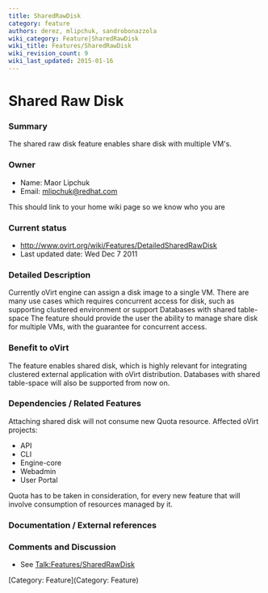 ```yaml
---
title: SharedRawDisk
category: feature
authors: derez, mlipchuk, sandrobonazzola
wiki_category: Feature|SharedRawDisk
wiki_title: Features/SharedRawDisk
wiki_revision_count: 9
wiki_last_updated: 2015-01-16
---
```


# Shared Raw Disk

### Summary

The shared raw disk feature enables share disk with multiple VM's.

### Owner

*   Name: Maor Lipchuk
*   Email: <mlipchuk@redhat.com>

This should link to your home wiki page so we know who you are

### Current status

*   <http://www.ovirt.org/wiki/Features/DetailedSharedRawDisk>
*   Last updated date: Wed Dec 7 2011

### Detailed Description

Currently oVirt engine can assign a disk image to a single VM.
There are many use cases which requires concurrent access for disk, such as supporting clustered environment or support Databases with shared table-space The feature should provide the user the ability to manage share disk for multiple VMs, with the guarantee for concurrent access.

### Benefit to oVirt

The feature enables shared disk, which is highly relevant for integrating clustered external application with oVirt distribution. Databases with shared table-space will also be supported from now on.

### Dependencies / Related Features

Attaching shared disk will not consume new Quota resource. Affected oVirt projects:

*   API
*   CLI
*   Engine-core
*   Webadmin
*   User Portal

Quota has to be taken in consideration, for every new feature that will involve consumption of resources managed by it.

### Documentation / External references

### Comments and Discussion

*   See <Talk:Features/SharedRawDisk>

[Category: Feature](Category: Feature)
